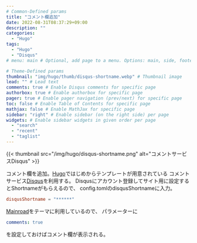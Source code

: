 ```yaml
---
# Common-Defined params
title: "コメント欄追加"
date: 2022-08-31T08:37:29+09:00
description: ""
categories:
  - "Hugo"
tags:
  - "Hugo"
  - "Disqus"
# menu: main # Optional, add page to a menu. Options: main, side, footer

# Theme-Defined params
thumbnail: "img/hugo/thumb/disqus-shortname.webp" # Thumbnail image
lead: "" # Lead text
comments: true # Enable Disqus comments for specific page
authorbox: true # Enable authorbox for specific page
pager: true # Enable pager navigation (prev/next) for specific page
toc: false # Enable Table of Contents for specific page
mathjax: false # Enable MathJax for specific page
sidebar: "right" # Enable sidebar (on the right side) per page
widgets: # Enable sidebar widgets in given order per page
  - "search"
  - "recent"
  - "taglist"
---
```


{{< thumbnail src="/img/hugo/disqus-shortname.png" alt="コメントサービスDisqus" >}}

コメント欄を追加。[Hugo](https://gohugo.io/ "Hugoホーム")ではじめからテンプレートが用意されている
コメントサービス[Disqus](https://disqus.com/ "Disqusホーム")を利用する。
Disqusにアカウント登録してサイト用に設定するとShortnameがもらえるので、
config.tomlのdisqusShortnameに入力。
```toml
disqusShortname = "******"
```

[Mainroad](https://github.com/Vimux/Mainroad/ "Mainroadリポジトリ")をテーマに利用しているので、
パラメーターに
```yaml
comments: true
```
を設定しておけばコメント欄が表示される。
